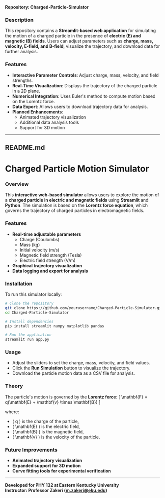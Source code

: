 **Repository: Charged-Particle-Simulator**

### Description
This repository contains a **Streamlit-based web application** for simulating the motion of a charged particle in the presence of **electric (E) and magnetic (B) fields**. Users can adjust parameters such as **charge, mass, velocity, E-field, and B-field**, visualize the trajectory, and download data for further analysis. 

### Features
- **Interactive Parameter Controls**: Adjust charge, mass, velocity, and field strengths.
- **Real-Time Visualization**: Displays the trajectory of the charged particle in a 2D plane.
- **Numerical Integration**: Uses Euler's method to compute motion based on the Lorentz force.
- **Data Export**: Allows users to download trajectory data for analysis.
- **Planned Enhancements**:
  - Animated trajectory visualization
  - Additional data analysis tools
  - Support for 3D motion

---

## README.md

# Charged Particle Motion Simulator

### Overview
This **interactive web-based simulator** allows users to explore the motion of a **charged particle in electric and magnetic fields** using **Streamlit** and **Python**. The simulation is based on the **Lorentz force equation**, which governs the trajectory of charged particles in electromagnetic fields.

### Features
- **Real-time adjustable parameters**
  - Charge (Coulombs)
  - Mass (kg)
  - Initial velocity (m/s)
  - Magnetic field strength (Tesla)
  - Electric field strength (V/m)
- **Graphical trajectory visualization**
- **Data logging and export for analysis**

### Installation
To run this simulator locally:
```sh
# Clone the repository
git clone https://github.com/yourusername/Charged-Particle-Simulator.git
cd Charged-Particle-Simulator

# Install dependencies
pip install streamlit numpy matplotlib pandas

# Run the application
streamlit run app.py
```

### Usage
- Adjust the sliders to set the charge, mass, velocity, and field values.
- Click the **Run Simulation** button to visualize the trajectory.
- Download the particle motion data as a CSV file for analysis.

### Theory
The particle's motion is governed by the **Lorentz force**:
\[ \mathbf{F} = q(\mathbf{E} + \mathbf{v} \times \mathbf{B}) \]

where:
- \( q \) is the charge of the particle,
- \( \mathbf{E} \) is the electric field,
- \( \mathbf{B} \) is the magnetic field,
- \( \mathbf{v} \) is the velocity of the particle.

### Future Improvements
- **Animated trajectory visualization**
- **Expanded support for 3D motion**
- **Curve fitting tools for experimental verification**

---

**Developed for PHY 132 at Eastern Kentucky University**  
**Instructor: Professor Zakeri (m.zakeri@eku.edu)**
